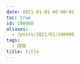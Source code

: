 ```yaml
---
date: 2021-01-01 00:00:01
toc: true
id: 100000
aliases:
  - /posts/2021/01/100000
tags:
  - 随笔
title: title
---
```

